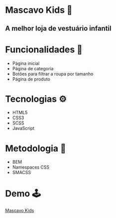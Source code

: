 #  Mascavo Kids  🛒
 
## A melhor loja de vestuário infantil


# Funcionalidades 📌

- Página inicial
- Página de categoria
- Botões para filtrar a roupa por tamanho
- Página de produto


# Tecnologias ⚙️

- HTML5
- CSS3
- SCSS
- JavaScript


# Metodologia 📝

- BEM
- Namespaces CSS
- SMACSS


# Demo 🕹️
[Mascavo Kids](https://mascavo-kids.vercel.app/)